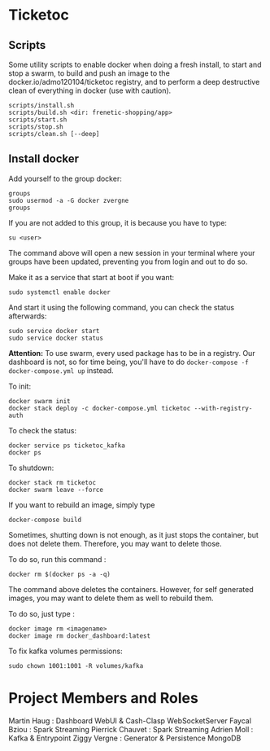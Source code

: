 # Ticketoc

## Scripts

Some utility scripts to enable docker when doing a fresh install, to start and stop a swarm, to build and push an image to the docker.io/admo120104/ticketoc registry, and to perform a deep destructive clean of everything in docker (use with caution).

```
scripts/install.sh
scripts/build.sh <dir: frenetic-shopping/app>
scripts/start.sh
scripts/stop.sh
scripts/clean.sh [--deep]
```

## Install docker

Add yourself to the group docker:

```
groups
sudo usermod -a -G docker zvergne
groups
```

If you are not added to this group, it is because you have to type:

```
su <user>
```

The command above will open a new session in your terminal where your groups 
have been updated, preventing you from login and out to do so.

Make it as a service that start at boot if you want:

```
sudo systemctl enable docker
```

And start it using the following command, you can check the status afterwards:

```
sudo service docker start
sudo service docker status
```
__Attention:__ To use swarm, every used package has to be in a registry. Our dashboard is not, so for time being, you'll have to do `docker-compose -f docker-compose.yml up` instead.

To init:

```
docker swarm init
docker stack deploy -c docker-compose.yml ticketoc --with-registry-auth
```

To check the status:

```
docker service ps ticketoc_kafka
docker ps
```

To shutdown:

```
docker stack rm ticketoc
docker swarm leave --force
```

If you want to rebuild an image, simply type

```
docker-compose build
```

Sometimes, shutting down is not enough, as it just stops the container, but does not delete them.
Therefore, you may want to delete those.

To do so, run this command :

```
docker rm $(docker ps -a -q)
```

The command above deletes the containers. However, for self generated images, you may want to delete them as well to rebuild them.

To do so, just type :

```
docker image rm <imagename>
docker image rm docker_dashboard:latest 
```

To fix kafka volumes permissions:

```
sudo chown 1001:1001 -R volumes/kafka
```

# Project Members and Roles

Martin Haug : Dashboard WebUI & Cash-Clasp WebSocketServer
Faycal Bziou : Spark Streaming
Pierrick Chauvet : Spark Streaming 
Adrien Moll : Kafka & Entrypoint
Ziggy Vergne : Generator & Persistence MongoDB
